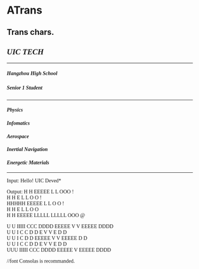 # ATrans
Trans chars.
<font face="Consolas">
---
## ***UIC TECH*** 
---
##### *Hangzhou High School*
##### *Senior 1 Student*
---
#### *Physics*
#### *Infomatics*
#### *Aerospace*
#### *Inertial Navigation*
#### *Energetic Materials*
---

Input:
Hello!
UIC Deved*

Output:
H   H  EEEEE  L      L       OOO   !  
H   H  E      L      L      O   O  !  
HHHHH  EEEEE  L      L      O   O  !  
H   H  E      L      L      O   O     
H   H  EEEEE  LLLLL  LLLLL   OOO   @  

U   U  IIIII   CCC         DDDD   EEEEE  V   V  EEEEE  DDDD   
U   U    I    C   C        D   D  E      V   V  E      D   D  
U   U    I    C            D   D  EEEEE  V   V  EEEEE  D   D  
U   U    I    C   C        D   D  E       V V   E      D   D  
 UUU   IIIII   CCC         DDDD   EEEEE    V    EEEEE  DDDD
 
 //font Consolas is recommanded.
</font>
